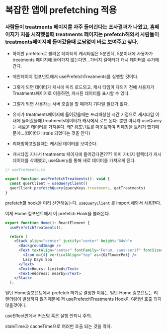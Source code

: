 # 복잡한 앱에 prefetching 적용

### 사람들이 treatments 페이지를 자주 들어간다는 조사결과가 나왔고, 홈페이지가 처음 시작했을때 treatments 페이지는 prefetch해와서 사람들이 treatments페이지에 들어갔을때 로딩없이 바로 보여주고 싶다.

- 하지만 prefetch로 불러온 데이터의 캐시타임은 5분인데, 5분이내에 사용자가 treatments 페이지에 들어가지 않는다면…가비지 컬렉터가 캐시 데이터를 수거해간다.
- 메인페이지 컴포넌트에서 usePrefetchTreatments를 실행할 것이다.
- 그렇게 되면 데이터가 캐시에 미리 로드되고, 캐시 타임이 다되기 전에 사용자가 Treatments페이지로 이동하면, 캐시된 데이터를 표시할 수 있다.
- 그럴게 되면 사용자는 서버 호출을 할 때까지 기다릴 필요가 없다.
- 유저가 treatments페이지에 들어갔을때는 프리패칭한 시간 기점으로 캐시타임 이내에 들어갔을때 treatments데이터가 캐시에서 로드 된다. 뿐만 아니라 useQuery는 새로운 데이터를 가져온다. 왜? 컴포넌트를 마운트하여 리페칭을 트리거 했기때문에…(데이터가 stale 되었다는 것을 안다)
- 리패칭하고있을때는 캐시된 데이터를 보여준다.

- 캐시타임 지나서 treatments 페이지에 들어갔다면???? 이미 가비지 컬렉터가 캐시데이터를 삭제했고, useQuery를 통해 새로 데이터를 가져오게 된다.

```jsx
// useTretments.ts

export function usePrefetchTreatments(): void {
  const querClient = useQueryClient()
  querClient.prefetchQuery(queryKeys.treatments, getTreatments)
}
```

prefetch할 hook을 미리 선언해놓는다. `useQueryClient` 를 import 해와서 사용한다.

이제 Home 컴포넌트에서 이 prefetch Hook을 불러온다.

```jsx
export function Home(): ReactElement {
  usePrefetchTreatments();

  return (
    <Stack align="center" justify="center" height="84vh">
      <BackgroundImage />
      <Text textAlign="center" fontFamily="Forum, sans-serif" fontSize="6em">
        <Icon m={4} verticalAlign="top" as={GiFlowerPot} />
        Lazy Days Spa
      </Text>
      <Text>Hours: limited</Text>
      <Text>Address: nearby</Text>
    </Stack>
  );
```

일단 Home컴포넌트에서 prefetch 하기로 결정한 이유는 일단 Home 컴포넌트는 리렌더링이 발생하지 않기때문에 저 usePrefetchTreatments Hook이 여러번 호출 되지 않을것이다.

useEffect안에서 커스텀 훅은 실행 안되니 주의.

staleTime과 cacheTime으로 여러번 호출 되는 것을 막자.
